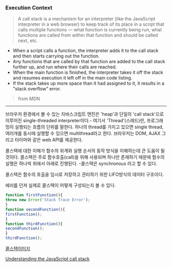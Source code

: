 ### Execution Context


> A call stack is a mechanism for an interpreter (like the JavaScript interpreter in a web browser) to keep track of its place in a script that calls multiple functions — what function is currently being run, what functions are called from within that function and should be called next, etc.

- When a script calls a function, the interpreter adds it to the call stack and then starts carrying out the function.
- Any functions that are called by that function are added to the call stack further up, and run where their calls are reached.
- When the main function is finished, the interpreter takes it off the stack and resumes execution it left off in the main code listing.
- If the stack takes up more space than it had assigned to it, it results in a "stack overflow" error.

> from MDN
 
---

브라우저 환경에서 볼 수 있는 자바스크립트 엔진은 'heap'과 단일의 'call stack'으로 이루어진 single-threaded interpreter이다.- 여기서 'Thread'(스레드)란, 프로그래밍이 실행되는 흐름의 단위를 말한다. 하나의 thread를 가지고 있으면 single thread, 여러개를 동시에 실행할 수 있으면 multithread라고 한다. 브라우저는 DOM, AJAX 그리고 타이머와 같은 web API를 제공한다.

콜스택에 대한 이해가 함수의 위계와 실행 순서의 동작 방식을 이해하는데 큰 도움이 될 것이다. 콜스택은 주로 함수호출(call)을 위해 사용되며 하나만 존재하기 때문에 함수의 실행은 하나씩 위에서 아래로 진행된다. -콜스택은 synchronous 라고 할 수 있다.

콜스택은 함수의 호출을 임시로 저장하고 관리하기 위한 LIFO방식의 데이터 구조이다. 

에러를 던져 실제로 콜스택이 어떻게 구성되는지 볼 수 있다.

```js
function firstFunction(){
throw new Error('Stack Trace Error');
}
function secondFunction(){
firstFunction();
}
function thirdFunction(){
secondFunction();
}
thirdFunction();
```

[콜스택이미지](./images/callstack.png)




[Understanding the JavaScript call stack](https://medium.freecodecamp.org/understanding-the-javascript-call-stack-861e41ae61d4)